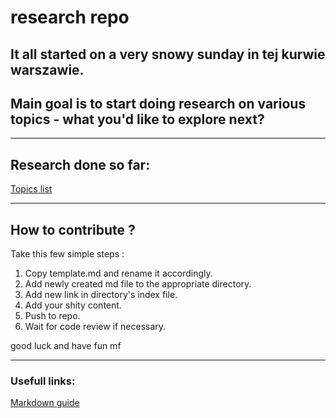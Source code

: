 # research repo

## It all started on a very snowy sunday in tej kurwie warszawie.
## Main goal is to start doing research on various topics - what you'd like to explore next?

***
## Research done so far:
[Topics list](./docs/index.md)

***
## How to contribute ?
 Take this few simple steps :
 1. Copy template.md and rename it accordingly.
 2. Add newly created md file to the appropriate directory.
 3. Add new link in directory's index file.
 5. Add your shity content.
 6. Push to repo.
 7. Wait for code review if necessary.

 good luck and have fun mf 


***
 ### Usefull links:

 [Markdown guide](https://www.markdownguide.org/getting-started/)